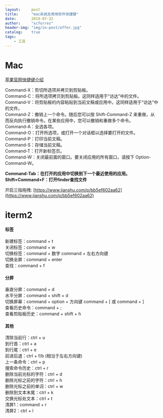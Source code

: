 ```yaml
---
layout:     post
title:      "mac系统及常用软件快捷键"
date:       2019-07-22
author:     "xcTorres"
header-img: "img/in-post/offer.jpg"
catalog:    true
tags:
    - 工具
---
```

# Mac
[苹果官网快捷键介绍](https://support.apple.com/zh-cn/HT201236)

Command-X：剪切所选项并拷贝到剪贴板。  
Command-C：将所选项拷贝到剪贴板。这同样适用于“访达”中的文件。  
Command-V：将剪贴板的内容粘贴到当前文稿或应用中。这同样适用于“访达”中的文件。  
Command-Z：撤销上一个命令。随后您可以按 Shift-Command-Z 来重做，从而反向执行撤销命令。在某些应用中，您可以撤销和重做多个命令。  
Command-A：全选各项。  
Command-O：打开所选项，或打开一个对话框以选择要打开的文件。  
Command-P：打印当前文稿。  
Command-S：存储当前文稿。  
Command-T：打开新标签页。  
Command-W：关闭最前面的窗口。要关闭应用的所有窗口，请按下 Option-Command-W。


**Command-Tab：在打开的应用中切换到下一个最近使用的应用。**  
**Shift+Command+F：打开finder查找文件**  

开启三指拖拽: [https://www.jianshu.com/p/bb5ef602aa62](https://www.jianshu.com/p/bb5ef602aa62)


# iterm2
#### 标签
新建标签：command + t  
关闭标签：command + w  
切换标签：command + 数字 command + 左右方向键  
切换全屏：command + enter  
查找：command + f

#### 分屏
垂直分屏：command + d  
水平分屏：command + shift + d  
切换屏幕：command + option + 方向键 command + [ 或 command + ]  
查看历史命令：command + ;  
查看剪贴板历史：command + shift + h

#### 其他
清除当前行：ctrl + u  
到行首：ctrl + a  
到行尾：ctrl + e  
前进后退：ctrl + f/b (相当于左右方向键)  
上一条命令：ctrl + p  
搜索命令历史：ctrl + r  
删除当前光标的字符：ctrl + d  
删除光标之前的字符：ctrl + h  
删除光标之前的单词：ctrl + w  
删除到文本末尾：ctrl + k  
交换光标处文本：ctrl + t  
清屏1：command + r  
清屏2：ctrl + l